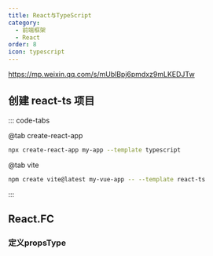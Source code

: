 ```yaml
---
title: React与TypeScript
category:
  - 前端框架
  - React
order: 8
icon: typescript
---
```


https://mp.weixin.qq.com/s/mUblBpj6pmdxz9mLKEDJTw

## 创建 react-ts 项目

::: code-tabs

@tab create-react-app

```bash
npx create-react-app my-app --template typescript
```

@tab vite

```bash
npm create vite@latest my-vue-app -- --template react-ts
```

:::

## React.FC

### 定义propsType

